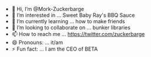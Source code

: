 - 👋 Hi, I’m @Mork-Zuckerbarge
- 👀 I’m interested in ... Sweet Baby Ray's BBQ Sauce
- 🌱 I’m currently learning ... how to make friends
- 💞️ I’m looking to collaborate on ... bunker libraries
- 📫 How to reach me ... https://twitter.com/zuckerbarge
- 😄 Pronouns: ... it/am
- ⚡ Fun fact: ... I am the CEO of BETA

<!---
Mork-Zuckerbarge/Mork-Zuckerbarge is a ✨ special ✨ repository because its `README.md` (this file) appears on your GitHub profile.
You can click the Preview link to take a look at your changes.
--->
